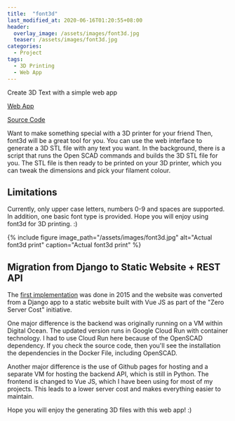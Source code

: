 ```yaml
---
title:  "font3d"
last_modified_at: 2020-06-16T01:20:55+08:00
header:
  overlay_image: /assets/images/font3d.jpg
  teaser: /assets/images/font3d.jpg
categories:
  - Project
tags:
  - 3D Printing
  - Web App
---
```

Create 3D Text with a simple web app

[Web App](https://cameronlai.com/font3d-frontend/)

[Source Code]("https://github.com/cameronlai/font3d)

Want to make something special with a 3D printer for your friend Then, font3d will be a great tool for you. You can use the web interface to generate a 3D STL file with any text you want. In the background, there is a script that runs the Open SCAD commands and builds the 3D STL file for you. The STL file is then ready to be printed on your 3D printer, which you can tweak the dimensions and pick your filament colour. 

## Limitations

Currently, only upper case letters, numbers 0-9 and spaces are supported. In addition, one basic font type is provided. Hope you will enjoy using font3d for 3D printing. :)

{% include figure image_path="/assets/images/font3d.jpg"  alt="Actual font3d print" caption="Actual font3d print" %}

## Migration from Django to Static Website + REST API

The [first implementation](https://github.com/cameronlai/font3d) was done in 2015 and the website was converted from a Django app to a static website built with Vue JS as part of the "Zero Server Cost" initiative.

One major difference is the backend was originally running on a VM within Digital Ocean. The updated version runs in Google Cloud Run with container technology. I had to use Cloud Run here because of the OpenSCAD dependency. If you check the source code, then you'll see the installation the dependencies in the Docker File, including OpenSCAD.

Another major difference is the use of Github pages for hosting and a separate VM for hosting the backend API, which is still in Python. The frontend is changed to Vue JS, which I have been using for most of my projects. This leads to a lower server cost and makes everything easier to maintain.

Hope you will enjoy the generating 3D files with this web app! :)